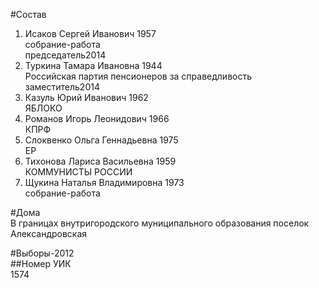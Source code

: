 #Состав  
1. Исаков Сергей Иванович 1957  
    собрание-работа  
    председатель2014  
2. Туркина Тамара Ивановна 1944  
    Российская партия пенсионеров за справедливость  
    заместитель2014  
3. Казуль Юрий Иванович 1962  
    ЯБЛОКО  
4. Романов Игорь Леонидович 1966  
    КПРФ  
5. Слоквенко Ольга Геннадьевна 1975  
    ЕР  
6. Тихонова Лариса Васильевна 1959  
    КОММУНИСТЫ РОССИИ  
7. Щукина Наталья Владимировна 1973  
    собрание-работа  
  
#Дома  
В границах внутригородского муниципального образования поселок Александровская  
  
#Выборы-2012  
##Номер УИК  
1574  
